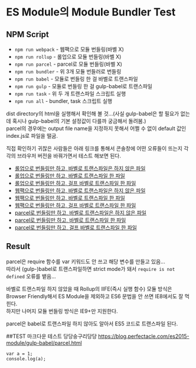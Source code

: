 # ES Module의 Module Bundler Test
## NPM Script
* `npm run webpack` - 웹팩으로 모듈 번들링(바벨 X)  
* `npm run rollup` - 롤업으로 모듈 번들링(바벨 X)  
* `npm run parcel` - parcel로 모듈 번들링(바벨 X)  
* `npm run bundler` - 위 3개 모듈 번들러로 번들링  
* `npm run babel` - 모듈로 번들링 한 걸 바벨로 트랜스파일  
* `npm run gulp` - 모듈로 번들링 한 걸 gulp-babel로 트랜스파일
* `npm run task` - 위 두 개 트랜스파일 스크립트 실행  
* `npm run all` - bundler, task 스크립트 실행  

dist directory의 html을 실행해서 확인해 볼 것...(사실 gulp-babel은 할 필요가 없는데 혹시나 gulp-babel의 기본 설정값이 다를까 궁금해서 돌려봄.)  
parcel의 경우에는 output file name을 지정하지 못해서 어쩔 수 없이 default 값인 index.js로 파일을 떨굼.

직접 확인하기 귀찮은 사람들은 아래 링크를 통해서 콘솔창에 어떤 오류들이 뜨는지 각각의 브라우저 버전을 바꿔가면서 테스트 해보면 된다.  
* [롤업으로 번들링만 하고, 바벨로 트랜스파일은 하지 않은 파일](https://blog.perfectacle.com/es2015-module/rollup.html)  
* [롤업으로 번들링만 하고, 바벨로 트랜스파일 한 파일](https://blog.perfectacle.com/es2015-module/babel/rollup.html)  
* [롤업으로 번들링만 하고, 걸프 바벨로 트랜스파일 한 파일](https://blog.perfectacle.com/es2015-module/gulp-babel/rollup.html)  
* [웹팩으로 번들링만 하고, 바벨로 트랜스파일은 하지 않은 파일](https://blog.perfectacle.com/es2015-module/webpack.html)  
* [웹팩으로 번들링만 하고, 바벨로 트랜스파일 한 파일](https://blog.perfectacle.com/es2015-module/babel/webpack.html)  
* [웹팩으로 번들링만 하고, 걸프 바벨로 트랜스파일 한 파일](https://blog.perfectacle.com/es2015-module/gulp-babel/webpack.html)
* [parcel로 번들링만 하고, 바벨로 트랜스파일은 하지 않은 파일](https://blog.perfectacle.com/es2015-module/parcel.html)  
* [parcel로 번들링만 하고, 바벨로 트랜스파일 한 파일](https://blog.perfectacle.com/es2015-module/babel/parcel.html)  
* [parcel로 번들링만 하고, 걸프 바벨로 트랜스파일 한 파일](https://blog.perfectacle.com/es2015-module/gulp-babel/parcel.html)

## Result
parcel은 require 함수를 var 키워드도 안 쓰고 해당 변수를 만들고 있음...  
따라서 (gulp-)babel로 트랜스파일하면 strict mode가 돼서 `require is not defined` 오류를 뱉음...  

바벨로 트랜스파일 하지 않았을 때 Rollup의 IIFE(즉시 실행 함수) 모듈 방식은 Browser Friendly해서
ES Module을 제외하고 ES6 문법을 안 쓰면 IE8에서도 잘 먹힌다.  
하지만 나머지 모듈 번들링 방식은 IE9+만 지원한다.  

parcel은 babel로 트랜스파일 하지 않아도 알아서 ES5 코드로 트랜스파일 된다.  

##TEST
마크다운 테스트
당당숭구리당당
https://blog.perfectacle.com/es2015-module/gulp-babel/parcel.html

    var a = 1;
    console.log(a);

